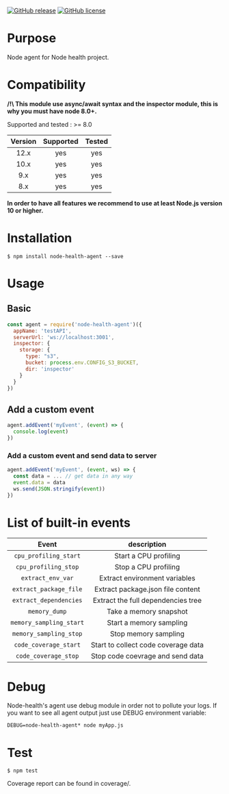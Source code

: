 [![GitHub release](https://badge.fury.io/js/node-health-agent.svg)](https://github.com/wallet77/node-health-agent/releases/)
[![GitHub license](https://img.shields.io/github/license/wallet77/node-health-agent)](https://github.com/wallet77/node-health-agent/blob/master/LICENSE)

# Purpose

Node agent for Node health project.

# Compatibility

**/!\ This module use async/await syntax and the inspector module, this is why you must have node 8.0+.**

Supported and tested : >= 8.0

| Version       | Supported     | Tested         |
|:-------------:|:-------------:|:--------------:|
| 12.x          | yes           | yes            |
| 10.x          | yes           | yes            |
| 9.x           | yes           | yes            |
| 8.x           | yes           | yes            |

**In order to have all features we recommend to use at least Node.js version 10 or higher.**

# Installation

```console
$ npm install node-health-agent --save
```

# Usage

## Basic
```javascript
const agent = require('node-health-agent')({
  appName: 'testAPI',
  serverUrl: 'ws://localhost:3001',
  inspector: {
    storage: {
      type: "s3",
      bucket: process.env.CONFIG_S3_BUCKET,
      dir: 'inspector'
    }
  }
})

```

## Add a custom event
```javascript
agent.addEvent('myEvent', (event) => {
  console.log(event)
})
```

### Add a custom event and send data to server
```javascript
agent.addEvent('myEvent', (event, ws) => {
  const data = ... // get data in any way
  event.data = data
  ws.send(JSON.stringify(event))
})
```

# List of built-in events

| Event                        | description                                |
|:----------------------------:|:------------------------------------------:|
| `cpu_profiling_start`        | Start a CPU profiling                      |
| `cpu_profiling_stop`         | Stop a CPU profiling                       |
| `extract_env_var`            | Extract environment variables              |
| `extract_package_file`       | Extract package.json file content          |
| `extract_dependencies`       | Extract the full dependencies tree         |
| `memory_dump`                | Take a memory snapshot                     |
| `memory_sampling_start`      | Start a memory sampling                    |
| `memory_sampling_stop`       | Stop memory sampling                       |
| `code_coverage_start`        | Start to collect code coverage data        |
| `code_coverage_stop`         | Stop code coevrage and send data           |

# Debug

Node-health's agent use debug module in order not to pollute your logs.
If you want to see all agent output just use DEBUG environment variable:

```console
DEBUG=node-health-agent* node myApp.js
```

# Test

```console
$ npm test
```

Coverage report can be found in coverage/.
